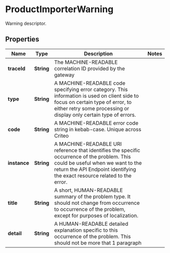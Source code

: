 

# ProductImporterWarning

Warning descriptor.

## Properties

Name | Type | Description | Notes
------------ | ------------- | ------------- | -------------
**traceId** | **String** | The MACHINE-READABLE correlation ID provided by the gateway | 
**type** | **String** | A MACHINE-READABLE code specifying error category. This information is used on client side to focus on certain type of error, to either retry some processing or display only certain type of errors. | 
**code** | **String** | A MACHINE-READABLE error code string in kebab-case. Unique across Criteo | 
**instance** | **String** | A MACHINE-READABLE URI reference that identifies the specific occurrence of the problem. This could be useful when we want to the return the API Endpoint identifying the exact resource related to the error. | 
**title** | **String** | A short, HUMAN-READABLE summary of the problem type. It should not change from occurrence to occurrence of the problem, except for purposes of localization. | 
**detail** | **String** | A HUMAN-READABLE detailed explanation specific to this occurrence of the problem. This should not be more that 1 paragraph | 



